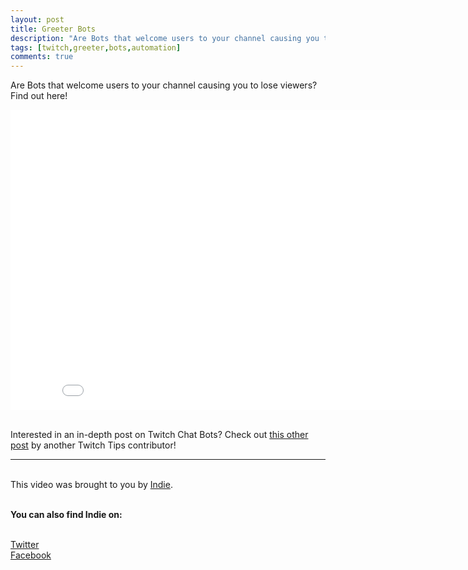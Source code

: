 ```yaml
---
layout: post
title: Greeter Bots
description: "Are Bots that welcome users to your channel causing you to lose viewers? Find out here!"
tags: [twitch,greeter,bots,automation]
comments: true
---
```


Are Bots that welcome users to your channel causing you to lose viewers? Find out here!

<iframe width="853" height="480" src="//www.youtube.com/embed/2wasHmMHRtI" frameborder="0" allowfullscreen></iframe>

<br>Interested in an in-depth post on Twitch Chat Bots? Check out [this other post](http://twitchtips.com/chat-moderation-bots/) by another Twitch Tips contributor!

---

<br>This video was brought to you by [Indie](http://www.twitch.tv/indie).

<br>**You can also find Indie on:**

<br>[Twitter](https://twitter.com/TheRealIndie)
<br>[Facebook](https://www.facebook.com/indiearmy)
